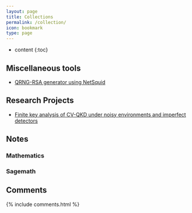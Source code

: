 ```yaml
---
layout: page
title: Collections
permalink: /collection/
icon: bookmark
type: page
---
```


* content
{:toc}

## Miscellaneous tools

* [QRNG-RSA generator using NetSquid](https://github.com/burner972021/qrng-rsa)

## Research Projects

* [Finite key analysis of CV-QKD under noisy environments and imperfect detectors](tbd)

## Notes

### Mathematics

### Sagemath

## Comments

{% include comments.html %}
